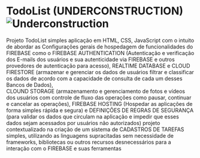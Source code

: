 # TodoList (UNDERCONSTRUCTION) ![Underconstruction](https://user-images.githubusercontent.com/93531387/191990916-a09c9574-7247-4c7e-ba99-53f7474aeb78.jpg)
Projeto TodoList simples aplicação em HTML,
CSS, JavaScript com o intuito de abordar as
Configurações gerais de hospedagem de funcionalidades
do FIREBASE como o FIREBASE AUTHENTICATION (Autenticação e
verificação dos E-mails dos usuários e sua autenticidade via
FIREBASE e outros provedores de autenticação para acesso),
REALTIME DATABASE e CLOUD FIRESTORE (armazenar e gerenciar os
dados de usuários filtrar e classificar os dados de acordo com
a capacidade de consulta de cada um desses Bancos de Dados),                        
CLOUND STORAGE (armazenamento e gerenciamento de fotos e vídeos
dos usuários com controle de fluxo das operações como pausar,
continuar e cancelar as operações), FIREBASE HOSTING (Hospedar
as aplicações de forma simples rápida e segura) e DEFINIÇÕES DE
REGRAS DE SEGURANÇA (para validar os dados que circulam na aplicação
e impedir que esses dados sejam acessados por usuários não
autorizados) projeto contextualizado na criação de um sistema de
CADASTROS DE TAREFAS simples, utilizando as linguagens supracitadas
sem necessidade de frameworks, bibliotecas ou outros recursos
desnecessários para a interação com o FIREBASE e suas ferramentas


